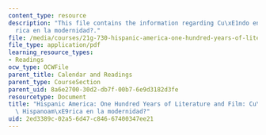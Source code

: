 ```yaml
---
content_type: resource
description: "This file contains the information regarding Cu\xE1ndo entra Hispanoam\xE9\
  rica en la modernidad?."
file: /media/courses/21g-730-hispanic-america-one-hundred-years-of-literature-and-film-spring-2014/2ed3389c02a56d47c84667400347ee21_MIT21G_730S14_Ses2_moderni.pdf
file_type: application/pdf
learning_resource_types:
- Readings
ocw_type: OCWFile
parent_title: Calendar and Readings
parent_type: CourseSection
parent_uid: 8a6e2700-30d2-db7f-00b7-6e9d3182d3fe
resourcetype: Document
title: "Hispanic America: One Hundred Years of Literature and Film: Cu\xE1ndo entra\
  \ Hispanoam\xE9rica en la modernidad?"
uid: 2ed3389c-02a5-6d47-c846-67400347ee21
---
```

